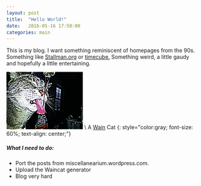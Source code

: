 ```yaml
---
layout: post
title:  "Hello World!"
date:   2016-05-16 17:50:00
categories: main
---
```

This is my blog. I want something reminiscent of homepages from the 90s. Something like [Stallman.org](http://stallman.org) or [timecube.](http://timecube.com) Something weird, a little gaudy and hopefully a little entertaining.

![Rena](https://raw.githubusercontent.com/patmarks/patmarks.github.io/master/images/gif2.gif) \\
A [Wain](https://en.wikipedia.org/wiki/Louis_Wain) Cat
{: style="color:gray; font-size: 60%; text-align: center;"}


##### What I need to do:

* Port the posts from miscellanearium.wordpress.com.
* Upload the Waincat generator
* Blog very hard

